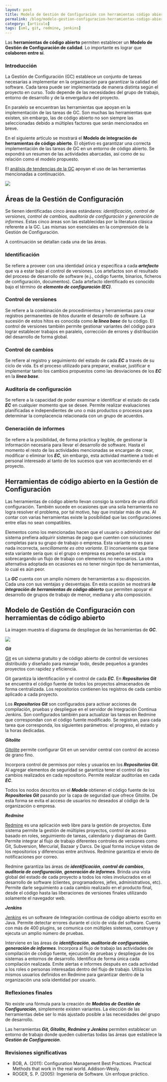 ```yaml
---
layout: post
title: Modelo de Gestión de Configuración con herramientas código abierto
permalink: /blog/modelo-gestion-configuracion-herramientas-codigo-abierto/
category: [articulo]
tags: [uml, git, redmine, jenkins]
---
```


Las **herramientas de código abierto** permiten establecer un **Modelo de Gestión de Configuración de calidad**. Lo importante es lograr que **colaboren entre sí**.

### Introducción

La Gestión de Configuración (GC) establece un conjunto de tareas necesarias a implementar en la organización para garantizar la calidad del software. Cada tarea puede ser implementada de manera distinta según el proyecto en curso. Todo depende de las necesidades del grupo de trabajo, entorno de desarrollo y de la envergadura del proyecto.

En paralelo se encuentran las herramientas que apoyan en la implementación de las tareas de GC. Son muchas las herramientas que existen, sin embargo, las de código abierto no son siempre las seleccionadas debido a múltiples factores que serán mencionados en breve.

En el siguiente artículo se mostrará el **Modelo de integración de herramientas de código abierto**. El objetivo es garantizar una correcta implementación de las tareas de GC en un entorno de código abierto. Se expondrá un resumen de las actividades abarcadas, así como de su relación como el modelo propuesto.

El <a href="../gestion-configuracion-tendencias-junio-2015">análisis de tendencias de la GC</a> apoyan el uso de las herramientas mencionadas a continuación.

<img src="{{ site.baseurl }}/images/deploy-diagram-scm.png" />

## Áreas de la Gestión de Configuración

Se tienen identificadas cinco áreas estándares: _identificación, control de versiones, control de cambios, auditoría de configuración y generación de informes_. Estas cinco áreas son las establecidas por la literatura clásica referente a la GC. Las mismas son esenciales en la comprensión de la Gestión de Configuración.

A continuación se detallan cada una de las áreas.

### Identificación

Se refiere a proveer con una identidad única y específica a cada **_artefacto_** que va a estar bajo el control de versiones. Los artefactos son el resultado del proceso de desarrollo de software (e.j., código fuente, binarios, ficheros de configuración, documentos). Cada artefacto identificado es conocido bajo el término de **_elemento de configuración (EC)_**.

### Control de versiones

Se refiere a la combinación de procedimientos y herramientas para crear registros permanentes de hitos durante el desarrollo de software. La sucesión de estos hitos es conocida como **_la línea base_** de tu código. El control de versiones también permite gestionar variantes del código para lograr establecer trabajos en paralelo, corrección de errores y distribución del desarrollo de forma global.

### Control de cambios

Se refiere al registro y seguimiento del estado de cada **_EC_** a través de su ciclo de vida. Es el proceso utilizado para preparar, evaluar, justificar e implementar tanto los cambios propuestos como las desviaciones de los **_EC_** en la **_línea base_**.

### Auditoría de configuración

Se refiere a la capacidad de poder examinar e identificar el estado de cada **_EC_** en cualquier momento que se desee. Permite realizar evaluaciones planificadas e independientes de uno o más productos o procesos para determinar la complacencia relacionada con un grupo de acuerdos.

### Generación de informes

Se refiere a la posibilidad, de forma práctica y legible, de gestionar la información necesaria para llevar el desarrollo de software. Hasta el momento el resto de las actividades mencionadas se encargan de crear, modificar o eliminar los **_EC_**, sin embargo, esta actividad mantiene a todo el personal interesado al tanto de los sucesos que van aconteciendo en el proyecto.

## Herramientas de código abierto en la Gestión de Configuración

Las herramientas de código abierto llevan consigo la sombra de una difícil configuración. También sucede en ocasiones que una sola herramienta no logra resolver el problema, por tal motivo, hay que instalar más de una. Al contar con varias herramientas existe la posibilidad que las configuraciones entre ellas no sean compatibles.

Elementos como los mencionadas hacen que el usuario o administrador del sistema prefiera adquirir sistemas de pago que cuenten con soluciones completas para su grupo de trabajo o empresa. Esta variante no es para nada incorrecta, _sencillamente es otra variante_. El inconveniente que tiene esta variante sería que: si el grupo o empresa es pequeño se estaría sobrecargando un flujo de trabajo con elementos no necesarios. La otra alternativa adoptada en ocasiones es no tener ningún tipo de herramientas, lo cual es aún peor.

La **_GC_** cuenta con un amplio número de herramientas a su disposición. Cada una con sus ventajas y desventajas. En esta ocasión se mostrará **_la integración de herramientas de código abierto_** que permiten apoyar el desarrollo de grupos de trabajo de menor, mediana y alta composición.

## Modelo de Gestión de Configuración con herramientas de código abierto

La imagen muestra el diagrama de despliegue de las herramientas de **_GC_**.

<img src="{{ site.baseurl }}/images/deploy-diagram-scm.png" />

**_Git_**

[Git](https://git-scm.com/) es un sistema gratuito y de código abierto de control de versiones distribuido y diseñado para manejar todo, desde pequeños a grandes proyectos con rapidez y eficiencia.

Git garantiza la identificación y el control de cada **_EC_**. En **_Repositorios Git_** se encuentra el código fuente de todos los proyectos almacenados de forma centralizada. Los repositorios  contienen los registros de cada cambio aplicado a cada proyecto.

Los **_Repositorios Git_** son configurados para activar acciones de compilación, pruebas y despliegue en el servidor de Integración Continua Jenkins. Son configurados también para actualizar las tareas en Redmine que correspondan con el código fuente modificado. Se registran, para cada tarea que corresponda, los siguientes parámetros: el progreso, el estado y la horas dedicadas.

**_Gitolite_**

[Gitolite](http://gitolite.com/gitolite/index.html) permite configurar Git en un servidor central con control de acceso de grano fino.

Incorpora control de permisos por roles y usuarios en los **_Repositorios Git_**. Al agregar elementos de seguridad se garantiza tener el control de los cambios realizados en cada repositorio. Permite realizar auditorías en cada **_EC_**.

Todos los nodos descritos en el **_Modelo_** obtienen el código fuente de los **_Repositorios Git_** pasando por la capa de seguridad que ofrece Gitolite. De esta forma se evita el acceso de usuarios no deseados al código de la organización o empresa.

**_Redmine_**

[Redmine](http://www.redmine.org/) es una aplicación web libre para la gestión de proyectos. Este sistema permite la gestión de múltiples proyectos, control de acceso basado en roles, seguimiento de tareas, calendario y diagramas de Gantt. Permite integrar al flujo de trabajo diferentes controles de versiones como Git, Subversion, Mercurial, Bazaar y Darcs. De igual forma incluye vistas de los repositorios y diferencias entre archivos. Redmine garantiza el envío de notificaciones por correo.

Redmine garantiza las áreas de **_identificación_**, **_control de cambios_**, **_auditoría de configuración_**, **_generación de informes_**. Brinda una vista global del estado de cada proyecto a todos los roles involucrados en el desarrollo de software (clientes, programadores, jefes, administrativos, etc). Permite darle seguimiento a cada cambio realizado en el producto final, desde el código hasta las liberaciones de versiones finales utilizando solamente el navegador web.

**_Jenkins_**

[Jenkins](https://jenkins-ci.org/) es un software de Integración continua de código abierto escrito en Java. Permite detectar errores durante el ciclo de vida del software. Cuenta con más de 400 plugins, se comunica con múltiples sistemas, construye y ejecuta un amplio número de pruebas.

Interviene en las áreas de **_identificación_**, **_auditoría de configuración_**, **_generación de informes_**. Incorpora al flujo de trabajo las actividades de compilación de código fuente, ejecución de pruebas y despliegue de los sistemas a entornos de desarrollo. Identifica de forma única cada compilación realizada. Emite alertas e informes después en cada actividad a los roles o personas interesadas dentro del flujo de trabajo. Utiliza los mismos usuarios definidos en Redmine para garantizar dentro de la organización una sola identidad por usuario.

### Reflexiones finales

No existe una fórmula para la creación de **_Modelos de Gestión de Configuración_**, simplemente existen variantes. La elección de las herramientas debe ser lo más ajustado posible a las necesidades del grupo de desarrollo.

Las herramientas **_Git, Gitolite, Redmine y Jenkins_** permiten establecer un entorno de trabajo donde queden cubiertas todas las áreas que establece la **_Gestión de Configuración_**.

### Revisiones significativas

- BOB, A. (2011): Configuration Management Best Practices. Practical Methods that work in the real world. Addison-Wesly.
- ROGER, S. P. (2005): Ingeniería de Software. Un enfoque práctico.